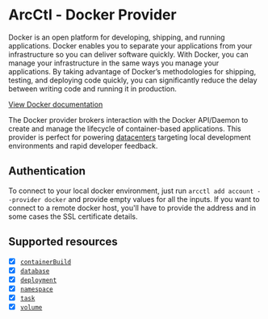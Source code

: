 # ArcCtl - Docker Provider

Docker is an open platform for developing, shipping, and running applications. Docker enables you to separate your applications from your infrastructure so you can deliver software quickly. With Docker, you can manage your infrastructure in the same ways you manage your applications. By taking advantage of Docker’s methodologies for shipping, testing, and deploying code quickly, you can significantly reduce the delay between writing code and running it in production.

[View Docker documentation](https://docs.docker.com/)

The Docker provider brokers interaction with the Docker API/Daemon to create and manage
the lifecycle of container-based applications. This provider is perfect for powering
[datacenters](../../datacenters/) targeting local development environments and rapid
developer feedback.

## Authentication

To connect to your local docker environment, just run `arcctl add account --provider docker`
and provide empty values for all the inputs. If you want to connect to a remote docker
host, you'll have to provide the address and in some cases the SSL certificate details.

## Supported resources

- [x] [`containerBuild`](../../%40resources/containerBuild/)
- [x] [`database`](../../%40resources/database/)
- [x] [`deployment`](../../%40resources/deployment/)
- [x] [`namespace`](../../%40resources/namespace/)
- [x] [`task`](../../%40resources/task/)
- [x] [`volume`](../../%40resources/volume/)
